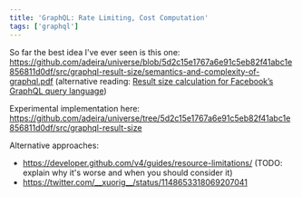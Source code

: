 ```yaml
---
title: 'GraphQL: Rate Limiting, Cost Computation'
tags: ['graphql']
---
```


So far the best idea I've ever seen is this one: https://github.com/adeira/universe/blob/5d2c15e1767a6e91c5eb82f41abc1e856811d0df/src/graphql-result-size/semantics-and-complexity-of-graphql.pdf (alternative reading: [Result size calculation for Facebook’s GraphQL query language](https://www.diva-portal.org/smash/get/diva2:1237221/FULLTEXT01.pdf))

Experimental implementation here: https://github.com/adeira/universe/tree/5d2c15e1767a6e91c5eb82f41abc1e856811d0df/src/graphql-result-size

Alternative approaches:

- https://developer.github.com/v4/guides/resource-limitations/ (TODO: explain why it's worse and when you should consider it)
- https://twitter.com/__xuorig__/status/1148653318069207041
